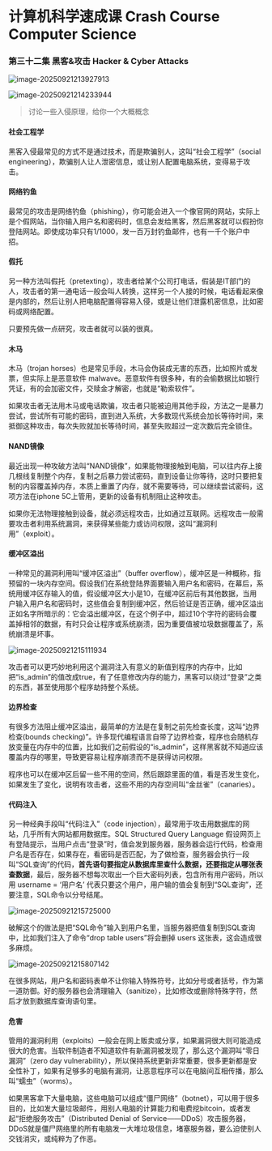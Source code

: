 # 计算机科学速成课 Crash Course Computer Science

### 第三十二集 黑客&攻击 Hacker & Cyber Attacks

![image-20250921213927913](https://gitee.com/zhang-hao688/PicGO/raw/master/images/image-20250921213927913.png)

![image-20250921214233944](https://gitee.com/zhang-hao688/PicGO/raw/master/images/image-20250921214233944.png)

> 讨论一些入侵原理，给你一个大概概念

#### 社会工程学

黑客入侵最常见的方式不是通过技术，而是欺骗别人，这叫“社会工程学”（social engineering），欺骗别人让人泄密信息，或让别人配置电脑系统，变得易于攻击。

#### 网络钓鱼

最常见的攻击是网络钓鱼（phishing），你可能会进入一个像官网的网站，实际上是个假网站，当你输入用户名和密码时，信息会发给黑客，然后黑客就可以假扮你登陆网站。即使成功率只有1/1000，发一百万封钓鱼邮件，也有一千个账户中招。

#### 假托

另一种方法叫假托（pretexting），攻击者给某个公司打电话，假装是IT部门的人，攻击者的第一通电话一般会叫人转换，这样另一个人接的时候，电话看起来像是内部的，然后让别人把电脑配置得容易入侵，或是让他们泄露机密信息，比如密码或网络配置。

只要预先做一点研究，攻击者就可以装的很真。

#### 木马

木马（trojan horses）也是常见手段，木马会伪装成无害的东西，比如照片或发票，但实际上是恶意软件 malwave。恶意软件有很多种，有的会偷数据比如银行凭证，有的会加密文件，交赎金才解密，也就是“勒索软件”。

如果攻击者无法用木马或电话欺骗，攻击者只能被迫用其他手段，方法之一是暴力尝试，尝试所有可能的密码，直到进入系统，大多数现代系统会加长等待时间，来抵御这种攻击，每次失败就加长等待时间，甚至失败超过一定次数后完全锁住。

#### NAND镜像

最近出现一种攻破方法叫“NAND镜像”，如果能物理接触到电脑，可以往内存上接几根线复制整个内存，复制之后暴力尝试密码，直到设备让你等待，这时只要把复制的内容覆盖掉内存，本质上重置了内存，就不需要等待，可以继续尝试密码，这项方法在iphone 5C上管用，更新的设备有机制阻止这种攻击。

如果你无法物理接触到设备，就必须远程攻击，比如通过互联网。远程攻击一般需要攻击者利用系统漏洞，来获得某些能力或访问权限，这叫“漏洞利用”（exploit）。

#### 缓冲区溢出

一种常见的漏洞利用叫“缓冲区溢出”（buffer overflow），缓冲区是一种概称，指预留的一块内存空间。假设我们在系统登陆界面要输入用户名和密码，在幕后，系统用缓冲区存输入的值，假设缓冲区大小是10，在缓冲区前后有其他数据，当用户输入用户名和密码时，这些值会复制到缓冲区，然后验证是否正确，缓冲区溢出正如名字所暗示的：它会溢出缓冲区，在这个例子中，超过10个字符的密码会覆盖掉相邻的数据，有时只会让程序或系统崩溃，因为重要值被垃圾数据覆盖了，系统崩溃是坏事。

![image-20250921215111934](https://gitee.com/zhang-hao688/PicGO/raw/master/images/image-20250921215111934.png)

攻击者可以更巧妙地利用这个漏洞注入有意义的新值到程序的内存中，比如把“is_admin”的值改成true，有了任意修改内存的能力，黑客可以绕过“登录”之类的东西，甚至使用那个程序劫持整个系统。

#### 边界检查

有很多方法阻止缓冲区溢出，最简单的方法是在复制之前先检查长度，这叫“边界检查(bounds checking)”。许多现代编程语言自带了边界检查，程序也会随机存放变量在内存中的位置，比如我们之前假设的“is_admin”，这样黑客就不知道应该覆盖内存的哪里，导致更容易让程序崩溃而不是获得访问权限。

程序也可以在缓冲区后留一些不用的空间，然后跟踪里面的值，看是否发生变化，如果发生了变化，说明有攻击者，这些不用的内存空间叫“金丝雀”（canaries）。

#### 代码注入

另一种经典手段叫“代码注入”（code injection），最常用于攻击用数据库的网站，几乎所有大网站都用数据库。SQL  Structured Query Language 假设网页上有登陆提示，当用户点击“登录”时，值会发到服务器，服务器会运行代码，检查用户名是否存在，如果存在，看密码是否匹配，为了做检查，服务器会执行一段叫“SQL查询”的代码，**首先语句要指定从数据库里查什么数据，还要指定从哪张表查数据**，最后，服务器不想每次取出一个巨大密码列表，包含所有用户密码，所以用 username = ‘用户名’ 代表只要这个用户，用户输的值会复制到“SQL查询”，还要注意，SQL命令以分号结尾。

![image-20250921215725000](https://gitee.com/zhang-hao688/PicGO/raw/master/images/image-20250921215725000.png)

破解这个的做法是把“SQL命令”输入到用户名里，当服务器把值复制到SQL查询中，比如我们注入了命令“drop table users”将会删掉 users 这张表，这会造成很多麻烦。

![image-20250921215807142](https://gitee.com/zhang-hao688/PicGO/raw/master/images/image-20250921215807142.png)

在很多网站，用户名和密码表单不让你输入特殊符号，比如分号或者括号，作为第一道防御。好的服务器也会清理输入（sanitize），比如修改或删除特殊字符，然后才放到数据库查询语句里。

#### 危害

管用的漏洞利用（exploits）一般会在网上贩卖或分享，如果漏洞很大则可能造成很大的危害。当软件制造者不知道软件有新漏洞被发现了，那么这个漏洞叫“零日漏洞”（zero day vulnerability），所以保持系统更新非常重要，很多更新都是安全性补丁，如果有足够多的电脑有漏洞，让恶意程序可以在电脑间互相传播，那么叫“蠕虫”（worms）。

如果黑客拿下大量电脑，这些电脑可以组成“僵尸网络”（botnet），可以用于很多目的，比如发大量垃圾邮件，用别人电脑的计算能力和电费挖bitcoin，或者发起“拒绝服务攻击”（Distributed Denial of Service——DDoS）攻击服务器，DDoS就是僵尸网络里的所有电脑发一大堆垃圾信息，堵塞服务器，要么迫使别人交钱消灾，或纯粹为了作恶。